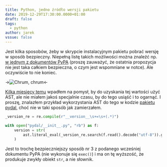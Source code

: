 ```yaml
---
title: Python, jedno źródło wersji pakietu
date: 2019-12-29T17:30:00.0000+01:00
draft: false
tags:
  - python
author: jarek
vssue: false
---
```


Jest kilka sposobów, żeby w skrypcie instalacyjnym pakietu pobrać wersję w sposób bezpieczny. Niepełną listę takich możliwości można znaleźć np. [w jednym z dokumentów PyPA](https://packaging.python.org/guides/single-sourcing-package-version/) (proszę zauważyć, że ostatnia propozycja nie jest taka całkiem bezpieczna, o czym jest wspomniane w notce). Ale oczywiście to nie koniec.

<!-- more -->

->![Chrum, chrum](https://i.imgur.com/6scMUqQh.jpg)<-

[Kilka miesięcy temu](https://devlog.zgodowie.org/2019/4/6/neat-idea) wpadłem na pomysł, by do uzyskania tej wartości użyć AST, ale nie miałem jakoś specjalnie czasu, by do tego usiąść i to ogarnąć. I proszę, znalazłem przykład wykorzystania AST do tego w kodzie [pakietu pydal](https://github.com/web2py/pydal), choć nie w taki sposób jak zamierzałem.

```python
_version_re = re.compile(r"__version__\s+=\s+(.*)")

with open("pydal/__init__.py", "rb") as f:
    version = str(
        ast.literal_eval(_version_re.search(f.read().decode("utf-8")).group(1))
    )
```

Jest to trochę bezpieczniejszy sposób nr 3 z podanego wcześniej dokumentu PyPA (nie wykonuje się `exec()`) i ma on tę wyższość, że produkuje zwykły obiekt `str`, a nie słownik.
